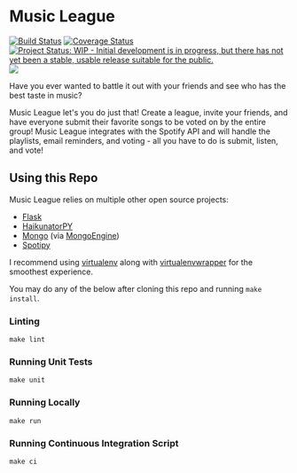 # Music League
[![Build Status](https://travis-ci.org/nathancoleman/musicleague.svg?branch=master)](https://travis-ci.org/nathancoleman/musicleague)
[![Coverage Status](https://coveralls.io/repos/github/nathancoleman/feedback/badge.svg?branch=master)](https://coveralls.io/github/nathancoleman/feedback?branch=master)
[![Project Status: WIP - Initial development is in progress, but there has not yet been a stable, usable release suitable for the public.](http://www.repostatus.org/badges/latest/wip.svg)](http://www.repostatus.org/#wip)
<a href="https://zenhub.io"><img src="https://raw.githubusercontent.com/ZenHubIO/support/master/zenhub-badge.png"></a>

Have you ever wanted to battle it out with your friends and see who has the
best taste in music?

Music League let's you do just that! Create a league, invite your friends,
and have everyone submit their favorite songs to be
voted on by the entire group! Music League integrates with the Spotify API and will
handle the playlists, email reminders, and voting - all you have to do is
submit, listen, and vote!

## Using this Repo
Music League relies on multiple other open source projects:
- [Flask](http://flask.pocoo.org/)
- [HaikunatorPY](https://github.com/Atrox/haikunatorpy)
- [Mongo](https://www.mongodb.org/) (via [MongoEngine](http://mongoengine.org/))
- [Spotipy](http://spotipy.readthedocs.io/en/latest/)

I recommend using [virtualenv](http://www.virtualenv.org/en/latest/) along with
[virtualenvwrapper](http://virtualenvwrapper.readthedocs.org/en/latest/) for
the smoothest experience.

You may do any of the below after cloning this repo and running ```make install```.

### Linting
```
make lint
```

### Running Unit Tests
```
make unit
```

### Running Locally
```
make run
```

### Running Continuous Integration Script
```
make ci
```
